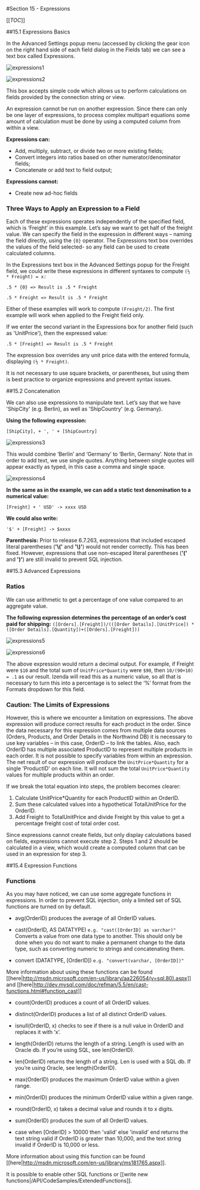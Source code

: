 #Section 15 - Expressions

[[_TOC_]]

##15.1 Expressions Basics

In the Advanced Settings popup menu (accessed by clicking the gear icon on the right hand side of each field dialog in the Fields tab) we can see a text box called Expressions.  

![expressions1](http://wiki.izenda.us/FAQ/FAQ/expressions1.png)

![expressions2](http://wiki.izenda.us/FAQ/FAQ/expressions2.png)

This box accepts simple code which allows us to perform calculations on fields provided by the connection string or view.

An expression cannot be run on another expression.  Since there can only be one layer of expressions, to process complex multipart equations some amount of calculation must be done by using a computed column from within a view.


**Expressions can:**

- Add, multiply, subtract, or divide two or more existing fields;
- Convert integers into ratios based on other numerator/denominator fields;
- Concatenate or add text to field output;

**Expressions cannot:**

- Create new ad-hoc fields

### Three Ways to Apply an Expression to a Field

Each of these expressions operates independently of the specified field, which is ‘Freight’ in this example.  Let’s say we want to get half of the freight value.  We can specify the field in the expression in different ways – naming the field directly, using the ``{0}`` operator. The Expressions text box overrides the values of the field selected- so any field can be used to create calculated columns.

In the Expressions text box in the Advanced Settings popup for the Freight field, we could write these expressions in different syntaxes to compute ``(½ * Freight) = x: ``

``.5 * {0} => Result is .5 * Freight``

``.5 * Freight => Result is .5 * Freight``

Either of these examples will work to compute ``(Freight/2)``. The first example will work when applied to the Freight field only. 

If we enter the second variant in the Expressions box for another field (such as 'UnitPrice'), then the expressed value:

``.5 * [Freight] => Result is .5 * Freight``

The expression box overrides any unit price data with the entered formula, displaying ``(½ * Freight)``.

It is not necessary to use square brackets, or parentheses, but using them is best practice to organize expressions and prevent syntax issues.

##15.2 Concatenation

We can also use expressions to manipulate text.  Let’s say that we have 'ShipCity' (e.g. Berlin), as well as 'ShipCountry' (e.g. Germany).  

**Using the following expression:**

``[ShipCity], + ', ' + [ShipCountry]``

![expressions3](http://wiki.izenda.us/FAQ/FAQ/expressions3.png)

This would combine ‘Berlin’ and ‘Germany’ to ‘Berlin, Germany’.  Note that in order to add text, we use single quotes.  Anything between single quotes will appear exactly as typed, in this case a comma and single space.

![expressions4](http://wiki.izenda.us/FAQ/FAQ/expressions4.png)

**In the same as in the example, we can add a static text denomination to a numerical value:**  

``[Freight] + ' USD' -> xxxx USD``

**We could also write:**

``'$' + [Freight] -> $xxxx``

**Parenthesis:** Prior to release 6.7.263, expressions that included escaped literal parentheses (**'\\\('** and **'\\\)'**) would not render correctly. This has been fixed. However, expressions that use non-escaped literal parentheses (**'\('** and **'\)'**) are still invalid to prevent SQL injection.

##15.3 Advanced Expressions

### Ratios

We can use arithmetic to get a percentage of one value compared to an aggregate value.  

**The following expression determines the percentage of an order’s cost paid for shipping:**
``([Orders].[Freight])/(([Order Details].[UnitPrice]) * ([Order Details].[Quantity])+([Orders].[Freight]))``

![expressions5](http://wiki.izenda.us/FAQ/FAQ/expressions5.png)

![expressions6](http://wiki.izenda.us/FAQ/FAQ/expressions6.png)

The above expression would return a decimal output.  For example, if Freight were ``$10`` and the total sum of ``UnitPrice*Quantity`` were ``$90``, then ``10/(90+10) = .1`` as our result.  Izenda will read this as a numeric value, so all that is necessary to turn this into a percentage is to select the ‘%’ format from the Formats dropdown for this field.

### Caution: The Limits of Expressions

However, this is where we encounter a limitation on expressions.  The above expression will produce correct results for each product in the order.  Since the data necessary for this expression comes from multiple data sources (Orders, Products, and Order Details in the Northwind DB) it is necessary to use key variables – in this case, OrderID – to link the tables.  Also, each OrderID has multiple associated ProductID to represent multiple products in each order.  It is not possible to specify variables from within an expression.  The net result of our expression will produce the ``UnitPrice*Quantity`` for a single 'ProductID' on each line.  It will not sum the total ``UnitPrice*Quantity`` values for multiple products within an order.

If we break the total equation into steps, the problem becomes clearer:

1. Calculate UnitPrice*Quantity for each ProductID within an OrderID.
2. Sum these calculated values into a hypothetical TotalUnitPrice for the OrderID.
3. Add Freight to TotalUnitPrice and divide Freight by this value to get a percentage freight cost of total order cost.

Since expressions cannot create fields, but only display calculations based on fields, expressions cannot execute step 2.  Steps 1 and 2 should be calculated in a view, which would create a computed column that can be used in an expression for step 3.


##15.4 Expression Functions

### Functions

As you may have noticed, we can use some aggregate functions in expressions.  In order to prevent SQL injection, only a limited set of SQL functions are turned on by default.

- avg(OrderID) produces the average of all OrderID values.

- cast(OrderID, AS DATATYPE) ``e.g. "cast([OrderID] as varchar)"`` Converts a value from one data type to another. This should only be done when you do not want to make a permanent change to the data type, such as converting numeric to strings and concatenating them.  

- convert (DATATYPE, [OrderID]) ``e.g. "convert(varchar, [OrderID])"``

More information about using these functions can be found [[here|http://msdn.microsoft.com/en-us/library/aa226054(v=sql.80).aspx]] and [[here|http://dev.mysql.com/doc/refman/5.5/en/cast-functions.html#function_cast]]

- count(OrderID) produces a count of all OrderID values.

- distinct(OrderID) produces a list of all distinct OrderID values.

- isnull(OrderID, x) checks to see if there is a null value in OrderID and replaces it with ‘x’.

- length(OrderID) returns the length of a string. Length is used with an Oracle db. If you’re using SQL, see len(OrderID).

- len(OrderID) returns the length of a string. Len is used with a SQL db. If you’re using Oracle, see length(OrderID).

- max(OrderID) produces the maximum OrderID value within a given range.

- min(OrderID) produces the minimum OrderID value within a given range.

- round(OrderID, x) takes a decimal value and rounds it to x digits.

- sum(OrderID) produces the sum of all OrderID values.

- case when [OrderID] > 10000 then 'valid' else 'invalid' end returns the text string valid if OrderID is greater than 10,000, and the text string invalid if OrderID is 10,000 or less.

More information about using this function can be found [[here|http://msdn.microsoft.com/en-us/library/ms181765.aspx]].

It is possible to enable other SQL functions or [[write new functions|/API/CodeSamples/ExtendedFunctions]].